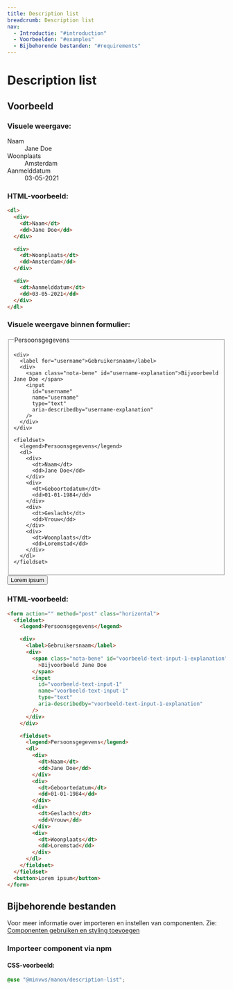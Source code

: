 ```yaml
---
title: Description list
breadcrumb: Description list
nav:
  - Introductie: "#introduction"
  - Voorbeelden: "#examples"
  - Bijbehorende bestanden: "#requirements"
---
```


<h1 id="introduction">Description list</h1>

<h2 id="examples">Voorbeeld</h2>

### Visuele weergave:

<dl>
  <div>
    <dt>Naam</dt>
    <dd>Jane Doe</dd>
  </div>

  <div>
    <dt>Woonplaats</dt>
    <dd>Amsterdam</dd>
  </div>

  <div>
    <dt>Aanmelddatum</dt>
    <dd>03-05-2021</dd>
  </div>
</dl>

### HTML-voorbeeld:

```html
<dl>
  <div>
    <dt>Naam</dt>
    <dd>Jane Doe</dd>
  </div>

  <div>
    <dt>Woonplaats</dt>
    <dd>Amsterdam</dd>
  </div>

  <div>
    <dt>Aanmelddatum</dt>
    <dd>03-05-2021</dd>
  </div>
</dl>
```

### Visuele weergave binnen formulier:

<form action="" method="post" class="horizontal">
  <fieldset>
    <legend>Persoonsgegevens</legend>

    <div>
      <label for="username">Gebruikersnaam</label>
      <div>
        <span class="nota-bene" id="username-explanation">Bijvoorbeeld Jane Doe </span>
        <input
          id="username"
          name="username"
          type="text"
          aria-describedby="username-explanation"
        />
      </div>
    </div>

    <fieldset>
      <legend>Persoonsgegevens</legend>
      <dl>
        <div>
          <dt>Naam</dt>
          <dd>Jane Doe</dd>
        </div>
        <div>
          <dt>Geboortedatum</dt>
          <dd>01-01-1984</dd>
        </div>
        <div>
          <dt>Geslacht</dt>
          <dd>Vrouw</dd>
        </div>
        <div>
          <dt>Woonplaats</dt>
          <dd>Loremstad</dd>
        </div>
      </dl>
    </fieldset>

  </fieldset>
  <button>Lorem ipsum</button>
</form>

### HTML-voorbeeld:

```html
<form action="" method="post" class="horizontal">
  <fieldset>
    <legend>Persoonsgegevens</legend>

    <div>
      <label>Gebruikersnaam</label>
      <div>
        <span class="nota-bene" id="voorbeeld-text-input-1-explanation"
          >Bijvoorbeeld Jane Doe
        </span>
        <input
          id="voorbeeld-text-input-1"
          name="voorbeeld-text-input-1"
          type="text"
          aria-describedby="voorbeeld-text-input-1-explanation"
        />
      </div>
    </div>

    <fieldset>
      <legend>Persoonsgegevens</legend>
      <dl>
        <div>
          <dt>Naam</dt>
          <dd>Jane Doe</dd>
        </div>
        <div>
          <dt>Geboortedatum</dt>
          <dd>01-01-1984</dd>
        </div>
        <div>
          <dt>Geslacht</dt>
          <dd>Vrouw</dd>
        </div>
        <div>
          <dt>Woonplaats</dt>
          <dd>Loremstad</dd>
        </div>
      </dl>
    </fieldset>
  </fieldset>
  <button>Lorem ipsum</button>
</form>
```

<h2 id="requirements">Bijbehorende bestanden</h2>

Voor meer informatie over importeren en instellen van componenten. Zie:
[Componenten gebruiken en styling toevoegen](/documentation/import-styling)

### Importeer component via npm

#### CSS-voorbeeld:

```css
@use "@minvws/manon/description-list";
```
